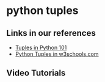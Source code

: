 # python tuples



## Links in our references

 - [Tuples in Python 101](https://python101.pythonlibrary.org/chapter3_lists_dicts.html)
 - [Python Tuples in w3schools.com](https://www.w3schools.com/python/python_tuples.asp)

## Video Tutorials






